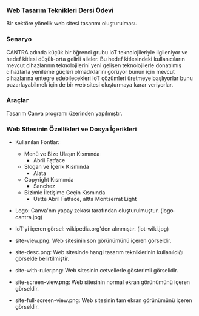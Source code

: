 ### Web Tasarım Teknikleri Dersi Ödevi

Bir sektöre yönelik web sitesi tasarımı oluşturulması.

### Senaryo

CANTRA adında küçük bir öğrenci grubu IoT teknolojileriyle ilgileniyor ve hedef kitlesi düşük-orta gelirli aileler. Bu hedef kitlesindeki kullanıcıların mevcut cihazlarının teknolojilerini yeni gelişen teknolojilerle donatılmış cihazlarla yenileme güçleri olmadıklarını görüyor bunun için mevcut cihazlarına entegre edebilecekleri IoT çözümleri üretmeye başlıyorlar bunu pazarlayabilmek için de bir web sitesi oluşturmaya karar veriyorlar.

### Araçlar

Tasarım Canva programı üzerinden yapılmıştır.

### Web Sitesinin Özellikleri ve Dosya İçerikleri

- Kullanılan Fontlar:
    - Menü ve Bize Ulaşın Kısmında
        - Abril Fatface
    - Slogan ve İçerik Kısmında
        - Alata
    - Copyright Kısmında
        - Sanchez
    - Bizimle İletişime Geçin Kısmında
        - Üstte Abril Fatface, altta Montserrat Light


- Logo:
    Canva'nın yapay zekası tarafından oluşturulmuştur. (logo-cantra.jpg)
- IoT'yi içeren görsel:
    wikipedia.org'den alınmıştır. (iot-wiki.jpg)

- site-view.png:
    Web sitesinin son görünümünü içeren görseldir.

- site-desc.png:
    Web sitesinde hangi tasarım tekniklerinin kullanıldığı görselde belirtilmiştir.

- site-with-ruler.png:
    Web sitesinin cetvellerle gösterimli görselidir.

- site-screen-view.png:
    Web sitesinin normal ekran görünümünü içeren görseldir.

- site-full-screen-view.png:
    Web sitesinin tam ekran görünümünü içeren görseldir.
